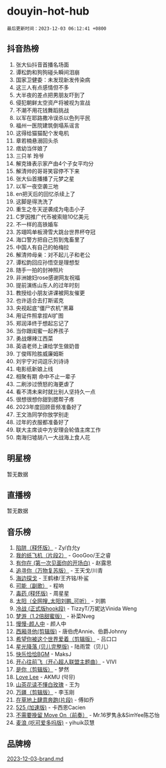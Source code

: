 # douyin-hot-hub

`最后更新时间：2023-12-03 06:12:41 +0800`

## 抖音热榜

1. 张大仙抖音首播名场面
1. 谭松韵和狗狗碰头瞬间泪崩
1. 国家卫健委：未发现新发传染病
1. 这三人有点感情但不多
1. 大半夜的差点把男朋友吓到了
1. 侵犯朝鲜太空资产将被视为宣战
1. 不潮不用花钱舞蹈挑战
1. 以军在耶路撒冷误杀以色列平民
1. 福州一医院建筑倒塌系谣言
1. 这得给猫猫配个发电机
1. 章若楠悬溺回头杀
1. 痞幼当伴娘了
1. 三只羊 玲爷
1. 解克锋表示家产由4个子女平均分
1. 解清帅的哥哥笑容停不下来
1. 张大仙首播播了元梦之星
1. 以军一夜空袭三地
1. en把天后的回忆杀续上了
1. 这脚是得洗洗了
1. 重生之冬天逆袭成为电击小子
1. C罗因推广代币被索赔10亿美元
1. 不一样的高铁婚车
1. 苏翊鸣单板滑雪大跳台世界杯夺冠
1. 海口警方把自己剪到鬼畜里了
1. 中国人有自己的帕梅拉
1. 解清帅母亲：对不起儿子和老公
1. 谭松韵回应孙悟空是理想型
1. 随手一拍的封神照片
1. 非洲媳妇rose感谢网友祝福
1. 提前演练山东人的过年时刻
1. 教授给小朋友讲课被网友催更
1. 也许适合去打斯诺克
1. 央视起底“僵尸农机”黑幕
1. 用证件照拿捏AI扩图
1. 郑润泽终于想起忘记了
1. 当你跟闺蜜一起养孩子
1. 勇战爆辣江西菜
1. 英语老师上课给学生做奶昔
1. 丁俊晖险胜威廉姆斯
1. 刘宇宁对词逗乐刘诗诗
1. 电影纸新娘上线
1. 相聚有期 命中不止一辈子
1. 二刷涉过愤怒的海更虐了
1. 看不清未来时就比别人坚持久一点
1. 很想很想你甜到腮帮子疼
1. 2023年度回顾音频准备好了
1. 王文浩同学你放学别走
1. 过年的衣服都准备好了
1. 联大主席谈中方安理会轮值主席工作
1. 南海归墟胡八一大战海上食人花

## 明星榜

暂无数据

## 直播榜

暂无数据

## 音乐榜

1. [陷阱（释怀版）](https://sf3-cdn-tos.douyinstatic.com/obj/tos-cn-ve-2774/oE8C21LeZrzKLDFfQYgMzx4GAIHageG5IzayY7) - Zy/白允y
1. [我的纸飞机（片段2）](https://sf6-cdn-tos.douyinstatic.com/obj/tos-cn-ve-2774/oM2ZrKcg2CD5AeRB2gkeXOFB1IxAGJdZPazYHf) - GooGoo/王之睿
1. [有你在 (第一次见面你的开场白)](https://sf6-cdn-tos.douyinstatic.com/obj/tos-cn-ve-2774/oAthrQ3ClJBfI57uBoFEgNDYtNCZ0TSYQQfxQ0) - 赵露思
1. [追寻你（万物复苏版）](https://sf3-cdn-tos.douyinstatic.com/obj/tos-cn-ve-2774/oYeAZJsbjIDit9APmBg8u6uDUQnHmoCf3gbo74) - 王天戈/川青
1. [海边探戈](https://sf3-cdn-tos.douyinstatic.com/obj/tos-cn-ve-2774/os9gE0VQCGqt6VQkZDyBBYvfSDY0QFe3vVmubn) - 王鹤棣/王齐铭/朴鲨
1. [可能（副歌）](https://sf3-cdn-tos.douyinstatic.com/obj/tos-cn-ve-2774/cde1731888894259b333569393c2fb51) - 程响
1. [毒药 (释怀版)](https://sf6-cdn-tos.douyinstatic.com/obj/tos-cn-ve-2774/oYILMEAzspdZBIzy4frJNB8ZHPHWAhiwowd4Ad) - 周星星
1. [太阳（全网搜_太阳刘鹏_可听）](https://sf3-cdn-tos.douyinstatic.com/obj/tos-cn-ve-2774/ogWbyIQnlBFImVbeDocRdCIYtBHlbJXgfZMvgz) - 刘鹏
1. [冷战 (正式版hook段)](https://sf6-cdn-tos.douyinstatic.com/obj/tos-cn-ve-2774/oMuEoiBasWApEMVDgNiI8VAByNmwo5J0pyf8Yx) - TizzyT/万妮达Vinida Weng
1. [梦游（1.2倍甜蜜版）](https://sf6-cdn-tos.douyinstatic.com/obj/tos-cn-ve-2774/o4gyAUm8hwufoEABmwVIiQtHsFuGzAEEWtNMzo) - 补菜Nveg
1. [慢慢-颜人中](https://sf3-cdn-tos.douyinstatic.com/obj/tos-cn-ve-2774/ocjHNfBXdBxQNC8ZGAeoLMFTUgtBg8bkExunDC) - 颜人中
1. [西厢寻他(剪辑版)](https://sf6-cdn-tos.douyinstatic.com/obj/tos-cn-ve-2774/oUsAVfAQKlRNxEv5qxvIB8o5qmIWUcXbzJKJhw) - 唐伯虎Annie、伯爵Johnny
1. [希望你被这个世界爱着（剪辑版）](https://sf3-cdn-tos.douyinstatic.com/obj/tos-cn-ve-2774/oo4H3BfEygN7l7bQaMBOZHCQ1eI4FqtED5skQ2) - 吕口口
1. [星光降落 (贝儿完整版)](https://sf3-cdn-tos.douyinstatic.com/obj/tos-cn-ve-2774/okwB9hAwyAtsFFkFBzAX1hOOfQuIoMNs0W2Mwr) - 陆雨萱（贝儿）
1. [快乐恰恰BGM](https://sf3-cdn-tos.douyinstatic.com/obj/tos-cn-ve-2774/07b173ca7d2f40f3ba0b97ac7fa3a44a) - MaksJ
1. [开心往前飞（开心超人联盟主题曲）](https://sf3-cdn-tos.douyinstatic.com/obj/tos-cn-ve-2774/9d8fb7c82cf1421fb93a9fe925275e0a) - VIVI
1. [是你（剪辑版）](https://sf6-cdn-tos.douyinstatic.com/obj/tos-cn-ve-2774/46019dae783c4c969944217fe1cfafc4) - 梦然
1. [Love Lee](https://sf6-cdn-tos.douyinstatic.com/obj/tos-cn-ve-2774/o05GbkJGbCBTdDnMtB0fwOYgkeZp23vrWQDQBS) - AKMU (악뮤)
1. [山茶花读不懂白玫瑰](https://sf3-cdn-tos.douyinstatic.com/obj/tos-cn-ve-2774/osfn8B7DktrRHEPJgPCfDbw7QDQEkwC16BxZg9) - 王为
1. [万疆（剪辑版）](https://sf6-cdn-tos.douyinstatic.com/obj/tos-cn-ve-2774/ooG7oVgFlDTelKCjCsTTobQvbdtj1BBQXnfZd8) - 李玉刚
1. [在草地上肆意奔跑(片段)](https://sf6-cdn-tos.douyinstatic.com/obj/tos-cn-ve-2774/8831d494742f45dabdfa8adb8b817259) - 傅如乔
1. [525 (加速版)](https://sf6-cdn-tos.douyinstatic.com/obj/tos-cn-ve-2774/oIfKCtqfDyP8Vc9FpAPgWMyezT6LnDT1abRwGg) - 卡西恩Cacien
1. [不需要挽留 Move On（前奏）](https://sf6-cdn-tos.douyinstatic.com/obj/tos-cn-ve-2774/ooCBhgCCkF4nExzQL9WZSUbitfA8IsDkgQIYhe) - Mr.16罗隽永&SimYee陈芯怡
1. [麦浪 (吃可爱多吗版)](https://sf6-cdn-tos.douyinstatic.com/obj/tos-cn-ve-2774/fb2bf2aaa2854aaa8ec0fcfabbee4bd8) - yihuik苡慧

## 品牌榜

[2023-12-03-brand.md](2023-12-03-brand.md)
